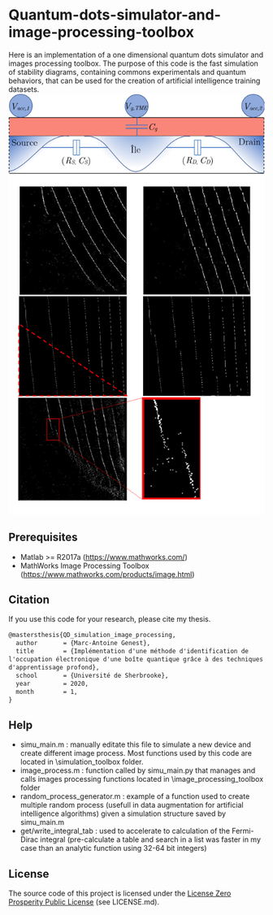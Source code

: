 # Quantum-dots-simulator-and-image-processing-toolbox
Here is an implementation of a one dimensional quantum dots simulator and images processing toolbox. The purpose of this code is the fast simulation of stability diagrams, containing commons experimentals and quantum behaviors, that can be used for the creation of artificial intelligence training datasets.
![](fig_rm.png)

## Prerequisites
- Matlab >= R2017a (https://www.mathworks.com/)
- MathWorks Image Processing Toolbox (https://www.mathworks.com/products/image.html)

## Citation
If you use this code for your research, please cite my thesis.
```
@mastersthesis{QD_simulation_image_processing,
  author       = {Marc-Antoine Genest}, 
  title        = {Implémentation d'une méthode d'identification de l'occupation électronique d'une boîte quantique grâce à des techniques d'apprentissage profond},
  school       = {Université de Sherbrooke},
  year         = 2020,
  month        = 1,
}
```

## Help
- simu_main.m : manually editate this file to simulate a new device and create different image process. Most functions used by this code are located in \simulation_toolbox folder.
- image_process.m : function called by simu_main.py that manages and calls images processing functions located in \image_processing_toolbox folder
- random_process_generator.m : example of a function used to create multiple random process (usefull in data augmentation for artificial intelligence algorithms) given a simulation structure saved by simu_main.m
- get/write_integral_tab : used to accelerate to calculation of the Fermi-Dirac integral (pre-calculate a table and search in a list was faster in my case than an analytic function using 32-64 bit integers)

## License
The source code of this project is licensed under the [License Zero Prosperity Public License](https://prosperitylicense.com/) (see LICENSE.md).